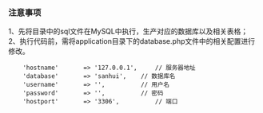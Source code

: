 ### 注意事项
1、先将目录中的sql文件在MySQL中执行，生产对应的数据库以及相关表格；
2、执行代码前，需将application目录下的database.php文件中的相关配置进行修改。
```
	'hostname'       => '127.0.0.1',     // 服务器地址
	'database'       => 'sanhui',    // 数据库名
	'username'       => '',	         // 用户名
	'password'       => '',	         // 密码
	'hostport'       => '3306',	         // 端口
```
